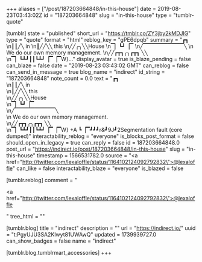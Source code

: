 +++
aliases = ["/post/187203664848/in-this-house"]
date = 2019-08-23T03:43:02Z
id = "187203664848"
slug = "in-this-house"
type = "tumblr-quote"

[tumblr]
state = "published"
short_url = "https://tmblr.co/ZY3jby2kMDJlG"
type = "quote"
format = "html"
reblog_key = "gPE6dpqb"
summary = "┏┓ \n┃┃╱╲ in \n┃╱╱╲╲ this \n╱╱╭╮╲╲House \n▔▏┗┛▕▔ \n╱▔▔▔▔▔▔▔▔▔▔╲ \n   We do our own memory management. \n╱╱┏┳┓╭╮┏┳┓ ╲╲ \n▔▏┗┻┛┃┃┗┻┛▕▔▕▔W}..."
display_avatar = true
is_blaze_pending = false
can_blaze = false
date = "2019-08-23 03:43:02 GMT"
can_reblog = false
can_send_in_message = true
blog_name = "indirect"
id_string = "187203664848"
note_count = 0.0
text = "┏┓ <br/>\n┃┃╱╲ in<br/>\n┃╱╱╲╲ this<br/>\n╱╱╭╮╲╲House<br/>\n▔▏┗┛▕▔ <br/>\n╱▔▔▔▔▔▔▔▔▔▔╲ <br/>\n   We do our own memory management.<br/>\n╱╱┏┳┓╭╮┏┳┓ ╲╲ <br/>\n▔▏┗┻┛┃┃┗┻┛▕▔▕▔W} +A ┗▕▔┛┛┛r&amp;┛9J┛2Segmentation fault (core dumped)"
interactability_reblog = "everyone"
is_blocks_post_format = false
should_open_in_legacy = true
can_reply = false
id = 187203664848.0
post_url = "https://indirect.io/post/187203664848/in-this-house"
slug = "in-this-house"
timestamp = 1566531782.0
source = "<a href=\"http://twitter.com/lexaloffle/status/1164102124092792832\">@lexaloffle</a>"
can_like = false
interactability_blaze = "everyone"
is_blazed = false

[tumblr.reblog]
comment = "<p><a href=\"http://twitter.com/lexaloffle/status/1164102124092792832\">@lexaloffle</a></p>"
tree_html = ""

[tumblr.blog]
title = "indirect"
description = ""
url = "https://indirect.io/"
uuid = "t:PgyUJU3SA2Klwyt81UWAwQ"
updated = 1739939727.0
can_show_badges = false
name = "indirect"

[tumblr.blog.tumblrmart_accessories]
+++

